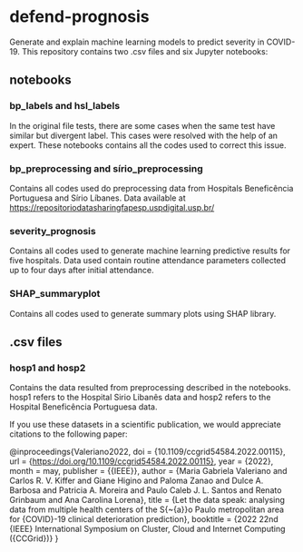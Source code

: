 # defend-prognosis

Generate and explain machine learning models to predict severity in COVID-19.
This repository contains two .csv files and six Jupyter notebooks:  

## notebooks

### bp_labels and hsl_labels

In the original file tests, there are some cases when the same test have similar but divergent label. 
This cases were resolved with the help of an expert. These notebooks contains all the codes used to correct this issue. 

### bp_preprocessing and sírio_preprocessing

Contains all codes used do preprocessing data from Hospitals Beneficência Portuguesa and Sírio Líbanes.
Data available at https://repositoriodatasharingfapesp.uspdigital.usp.br/

### severity_prognosis 

Contains all codes used to generate machine learning predictive results for five hospitals. 
Data used contain routine attendance parameters collected up to four days after initial attendance.

### SHAP_summaryplot

Contains all codes used to generate summary plots using SHAP library. 

## .csv files

### hosp1 and hosp2

Contains the data resulted from preprocessing described in the notebooks. 
hosp1 refers to the Hospital Sirio Libanês data and hosp2 refers to the Hospital Beneficência Portuguesa data.

If you use these datasets in a scientific publication, we would appreciate citations to the following paper:

@inproceedings{Valeriano2022,
  doi = {10.1109/ccgrid54584.2022.00115},
  url = {https://doi.org/10.1109/ccgrid54584.2022.00115},
  year = {2022},
  month = may,
  publisher = {{IEEE}},
  author = {Maria Gabriela Valeriano and Carlos R. V. Kiffer and Giane Higino and Paloma Zanao and Dulce A. Barbosa and Patricia A. Moreira and Paulo Caleb J. L. Santos and Renato Grinbaum and Ana Carolina Lorena},
  title = {Let the data speak: analysing data from multiple health centers of the S{\~{a}}o Paulo metropolitan area for {COVID}-19 clinical deterioration prediction},
  booktitle = {2022 22nd {IEEE} International Symposium on Cluster,  Cloud and Internet Computing ({CCGrid})}
}
